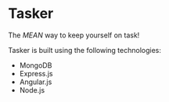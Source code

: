 # Tasker

The *MEAN* way to keep yourself on task!

Tasker is built using the following technologies:
- MongoDB
- Express.js
- Angular.js
- Node.js

